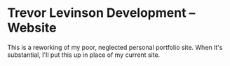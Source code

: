 # Trevor Levinson Development – Website

This is a reworking of my poor, neglected personal portfolio site. When it's substantial, I'll put this up in place of my current site.
